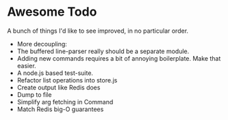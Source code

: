 # Awesome Todo

A bunch of things I'd like to see improved, in no particular order.

* More decoupling:
 * The buffered line-parser really should be a separate module.
 * Adding new commands requires a bit of annoying boilerplate. Make that easier.
* A node.js based test-suite.
* Refactor list operations into store.js
* Create output like Redis does
* Dump to file
* Simplify arg fetching in Command
* Match Redis big-O guarantees
